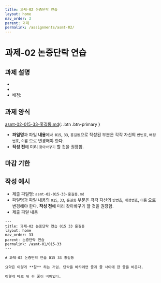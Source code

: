 ```yaml
---
title: 과제-02 논증단락 연습
layout: home
nav_order: 3
parent: 과제
permalink: /assignments/asmt-02/
---
```


# 과제-02 논증단락 연습

## 과제 설명
-
-
- 배점: 

## 과제 양식

[asmt-02-015-33-홍길동.md](https://github.com/DeepWrite/2025SPRING/raw/main/templates/asmt-02-015-33-홍길동.md){: .btn .btn-primary }

- **파일명**과 파일 **내용**에서 `015`, `33`, `홍길동`으로 작성된 부분은 각각 자신의 `반번호`, `배정번호`, `이름` 으로 변경해야 한다. 
- **작성 전**에 미리 `찾아바꾸기` 할 것을 권장함.

## 마감 기한

## 작성 예시

- 제출 파일명: `asmt-02-015-33-홍길동.md` 
- 파일명과 파일 내용의 `015`, `33`, `홍길동` 부분은 각각 자신의 `반번호`, `배정번호`, `이름` 으로 변경해야 한다. **작성 전**에 미리 찾아바꾸기 할 것을 권장함.
- 제출 파일 내용

```
---
title: 과제-02 논증단락 연습 015 33 홍길동 
layout: home
nav_order: 33
parent: 논증단락 연습
permalink: /asmt-01/015-33
---

# 과제-02 논증단락 연습 015 33 홍길동 

요약은 이렇게 **잘** 하는 거임. 단락을 바꾸려면 줄과 줄 사이에 한 줄을 비운다.

이렇게 바로 위 한 줄이 비어있다.
```

